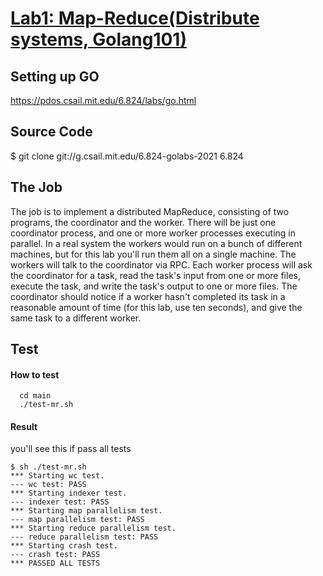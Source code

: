 # [Lab1: Map-Reduce(Distribute systems, Golang101)](https://pdos.csail.mit.edu/6.824/labs/lab-mr.html)


## Setting up GO
https://pdos.csail.mit.edu/6.824/labs/go.html

## Source Code

$ git clone git://g.csail.mit.edu/6.824-golabs-2021 6.824

## The Job
The job is to implement a distributed MapReduce, consisting of two programs, the coordinator and the worker. There will be just one coordinator process, and one or more worker processes executing in parallel. In a real system the workers would run on a bunch of different machines, but for this lab you'll run them all on a single machine. The workers will talk to the coordinator via RPC. Each worker process will ask the coordinator for a task, read the task's input from one or more files, execute the task, and write the task's output to one or more files. The coordinator should notice if a worker hasn't completed its task in a reasonable amount of time (for this lab, use ten seconds), and give the same task to a different worker.

## Test
#### How to test
```
  cd main
  ./test-mr.sh
```
#### Result
you'll see this if pass all tests
```
$ sh ./test-mr.sh
*** Starting wc test.
--- wc test: PASS
*** Starting indexer test.
--- indexer test: PASS
*** Starting map parallelism test.
--- map parallelism test: PASS
*** Starting reduce parallelism test.
--- reduce parallelism test: PASS
*** Starting crash test.
--- crash test: PASS
*** PASSED ALL TESTS
```
